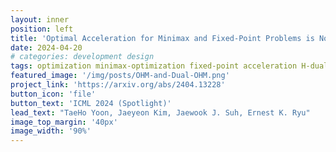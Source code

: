 ```yaml
---
layout: inner
position: left
title: 'Optimal Acceleration for Minimax and Fixed-Point Problems is Not Unique'
date: 2024-04-20
# categories: development design
tags: optimization minimax-optimization fixed-point acceleration H-duality
featured_image: '/img/posts/OHM-and-Dual-OHM.png'
project_link: 'https://arxiv.org/abs/2404.13228'
button_icon: 'file'
button_text: 'ICML 2024 (Spotlight)'
lead_text: "TaeHo Yoon, Jaeyeon Kim, Jaewook J. Suh, Ernest K. Ryu"
image_top_margin: '40px'
image_width: '90%'
---
```

